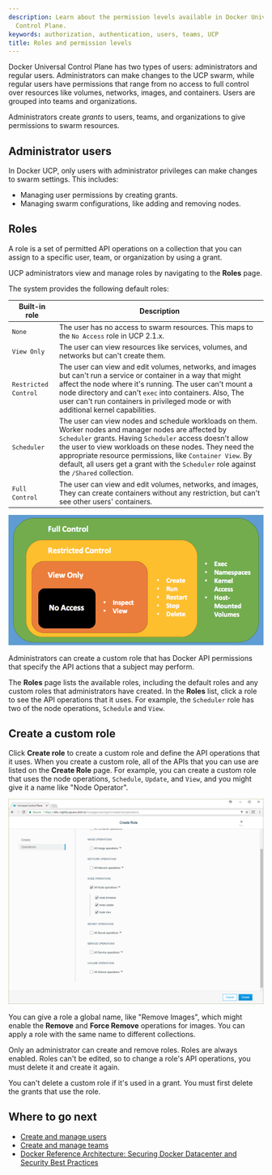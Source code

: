 ```yaml
---
description: Learn about the permission levels available in Docker Universal
  Control Plane.
keywords: authorization, authentication, users, teams, UCP
title: Roles and permission levels
---
```


Docker Universal Control Plane has two types of users: administrators and
regular users. Administrators can make changes to the UCP swarm, while
regular users have permissions that range from no access to full control over
resources like volumes, networks, images, and containers. Users are 
grouped into teams and organizations.

Administrators create *grants* to users, teams, and organizations to give
permissions to swarm resources.  

## Administrator users

In Docker UCP, only users with administrator privileges can make changes to
swarm settings. This includes:

* Managing user permissions by creating grants.
* Managing swarm configurations, like adding and removing nodes.

## Roles

A role is a set of permitted API operations on a collection that you
can assign to a specific user, team, or organization by using a grant.

UCP administrators view and manage roles by navigating to the **Roles** page. 

The system provides the following default roles: 

| Built-in role        | Description |
|----------------------|-------------|
| `None`               | The user has no access to swarm resources. This maps to the `No Access` role in UCP 2.1.x. |
| `View Only`          | The user can view resources like services, volumes, and networks but can't create them. |
| `Restricted Control` | The user can view and edit volumes, networks, and images but can't run a service or container in a way that might affect the node where it's running. The user can't mount a node directory and can't `exec` into containers. Also, The user can't run containers in privileged mode or with additional kernel capabilities. |
| `Scheduler`          | The user can view nodes and schedule workloads on them. Worker nodes and manager nodes are affected by `Scheduler` grants. Having `Scheduler` access doesn't allow the user to view workloads on these nodes. They need the appropriate resource permissions, like `Container View`. By default, all users get a grant with the `Scheduler` role against the `/Shared` collection. |
| `Full Control`       | The user can view and edit volumes, networks, and images, They can create containers without any restriction, but can't see other users' containers. |

![Diagram showing UCP permission levels](../../images/permissions-ucp.png)

Administrators can create a custom role that has Docker API permissions
that specify the API actions that a subject may perform.

The **Roles** page lists the available roles, including the default roles
and any custom roles that administrators have created. In the **Roles**
list, click a role to see the API operations that it uses. For example, the
`Scheduler` role has two of the node operations, `Schedule` and `View`.

## Create a custom role

Click **Create role** to create a custom role and define the API operations
that it uses. When you create a custom role, all of the APIs that you can use
are listed on the **Create Role** page. For example, you can create a custom
role that uses the node operations, `Schedule`, `Update`, and `View`, and you
might give it a name like "Node Operator".

![](../../images/custom-role.png)

You can give a role a global name, like "Remove Images", which might enable 
the **Remove** and **Force Remove** operations for images. You can apply a
role with the same name to different collections.

Only an administrator can create and remove roles. Roles are always enabled.
Roles can't be edited, so to change a role's API operations, you must delete it
and create it again.

You can't delete a custom role if it's used in a grant. You must first delete
the grants that use the role. 

## Where to go next

* [Create and manage users](create-and-manage-users.md)
* [Create and manage teams](create-and-manage-teams.md)
* [Docker Reference Architecture: Securing Docker Datacenter and Security Best Practices](https://success.docker.com/KBase/Docker_Reference_Architecture%3A_Securing_Docker_Datacenter_and_Security_Best_Practices)
